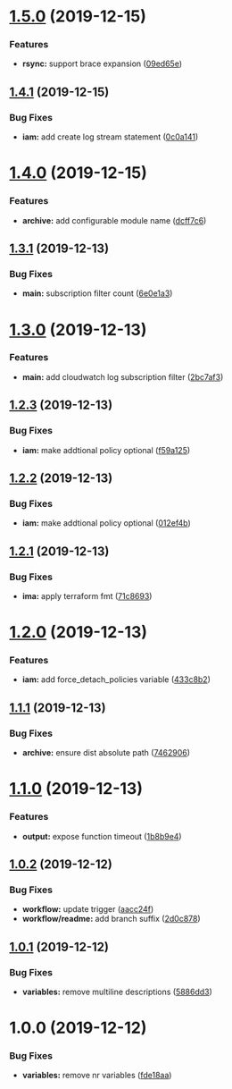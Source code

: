 # [1.5.0](https://github.com/enter-at/terraform-aws-lambda/compare/v1.4.1...v1.5.0) (2019-12-15)


### Features

* **rsync:** support brace expansion ([09ed65e](https://github.com/enter-at/terraform-aws-lambda/commit/09ed65e9d16f9117fc1187f55801bea5548802f1))

## [1.4.1](https://github.com/enter-at/terraform-aws-lambda/compare/v1.4.0...v1.4.1) (2019-12-15)


### Bug Fixes

* **iam:** add create log stream statement ([0c0a141](https://github.com/enter-at/terraform-aws-lambda/commit/0c0a141f06800dd0344720f5b7f1f154b404b47d))

# [1.4.0](https://github.com/enter-at/terraform-aws-lambda/compare/v1.3.1...v1.4.0) (2019-12-15)


### Features

* **archive:** add configurable module name ([dcff7c6](https://github.com/enter-at/terraform-aws-lambda/commit/dcff7c67b671f9be75b305e4d4362f47dbe6f4b4))

## [1.3.1](https://github.com/enter-at/terraform-aws-lambda/compare/v1.3.0...v1.3.1) (2019-12-13)


### Bug Fixes

* **main:** subscription filter count ([6e0e1a3](https://github.com/enter-at/terraform-aws-lambda/commit/6e0e1a3ff7648219360a0dadce86dc32d6c7ebd5))

# [1.3.0](https://github.com/enter-at/terraform-aws-lambda/compare/v1.2.3...v1.3.0) (2019-12-13)


### Features

* **main:** add cloudwatch log subscription filter ([2bc7af3](https://github.com/enter-at/terraform-aws-lambda/commit/2bc7af38895b6a631955fa51b4477b4905a13b5f))

## [1.2.3](https://github.com/enter-at/terraform-aws-lambda/compare/v1.2.2...v1.2.3) (2019-12-13)


### Bug Fixes

* **iam:** make addtional policy optional ([f59a125](https://github.com/enter-at/terraform-aws-lambda/commit/f59a1257f1f8fcb8844bd8464e967046d9f9cd44))

## [1.2.2](https://github.com/enter-at/terraform-aws-lambda/compare/v1.2.1...v1.2.2) (2019-12-13)


### Bug Fixes

* **iam:** make addtional policy optional ([012ef4b](https://github.com/enter-at/terraform-aws-lambda/commit/012ef4b99db420578c231381f3e9c975205a142e))

## [1.2.1](https://github.com/enter-at/terraform-aws-lambda/compare/v1.2.0...v1.2.1) (2019-12-13)


### Bug Fixes

* **ima:** apply terraform fmt ([71c8693](https://github.com/enter-at/terraform-aws-lambda/commit/71c8693fe708cb742608415e7052e6e61f67e1b9))

# [1.2.0](https://github.com/enter-at/terraform-aws-lambda/compare/v1.1.1...v1.2.0) (2019-12-13)


### Features

* **iam:** add force_detach_policies variable ([433c8b2](https://github.com/enter-at/terraform-aws-lambda/commit/433c8b2f81876fc7439924b9c24f9382789e5330))

## [1.1.1](https://github.com/enter-at/terraform-aws-lambda/compare/v1.1.0...v1.1.1) (2019-12-13)


### Bug Fixes

* **archive:** ensure dist absolute path ([7462906](https://github.com/enter-at/terraform-aws-lambda/commit/7462906a02a949fe3bb755bf228892c0fb34d0b2))

# [1.1.0](https://github.com/enter-at/terraform-aws-lambda/compare/v1.0.2...v1.1.0) (2019-12-13)


### Features

* **output:** expose function timeout ([1b8b9e4](https://github.com/enter-at/terraform-aws-lambda/commit/1b8b9e4960e3f2881cf0490a93b3f8494e7ee1ac))

## [1.0.2](https://github.com/enter-at/terraform-aws-lambda/compare/v1.0.1...v1.0.2) (2019-12-12)


### Bug Fixes

* **workflow:** update trigger ([aacc24f](https://github.com/enter-at/terraform-aws-lambda/commit/aacc24fce72ef020d4571e846a18b4bfe822d678))
* **workflow/readme:** add branch suffix ([2d0c878](https://github.com/enter-at/terraform-aws-lambda/commit/2d0c878e3e31816e047dc5bb3452c6824bb53195))

## [1.0.1](https://github.com/enter-at/terraform-aws-lambda/compare/v1.0.0...v1.0.1) (2019-12-12)


### Bug Fixes

* **variables:** remove multiline descriptions ([5886dd3](https://github.com/enter-at/terraform-aws-lambda/commit/5886dd37e9658a60595029e342d4301562981c84))

# 1.0.0 (2019-12-12)


### Bug Fixes

* **variables:** remove nr variables ([fde18aa](https://github.com/enter-at/terraform-aws-lambda/commit/fde18aabea3cfa3871023aad593e462a805ed7a6))
